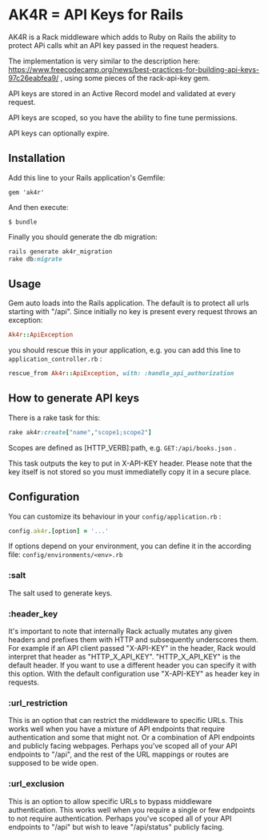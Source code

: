# AK4R = API Keys for Rails

AK4R is a Rack middleware which adds to Ruby on Rails the ability to protect APi calls whit an API key passed in the request headers.

The implementation is very similar to the description here: https://www.freecodecamp.org/news/best-practices-for-building-api-keys-97c26eabfea9/ ,
using some pieces of the rack-api-key gem.

API keys are stored in an Active Record model and validated at every request.

API keys are scoped, so you have the ability to fine tune permissions.

API keys can optionally expire.

## Installation

Add this line to your Rails application's Gemfile:

    gem 'ak4r'

And then execute:

    $ bundle

Finally you should generate the db migration:

```ruby
rails generate ak4r_migration
rake db:migrate
```

## Usage

Gem auto loads into the Rails application. The default is to protect all urls starting with "/api".
Since initially no key is present every request throws an exception:

```ruby
Ak4r::ApiException
```
you should rescue this in your application, e.g. you can add this line to `application_controller.rb` :

```ruby
rescue_from Ak4r::ApiException, with: :handle_api_authorization
```
## How to generate API keys

There is a rake task for this:

```ruby
rake ak4r:create["name","scope1;scope2"]
```
Scopes are defined as [HTTP_VERB]:path, e.g. `GET:/api/books.json` .

This task outputs the key to put in X-API-KEY header. Please note that the key itself is not stored so you must immediatelly copy it in a secure place.

## Configuration

You can customize its behaviour in your `config/application.rb` :

```ruby
config.ak4r.[option] = '...'
```

If options depend on your environment, you can define it in the according file: `config/environments/<env>.rb`

### :salt
The salt used to generate keys.

### :header_key
It's important to note that internally Rack actually mutates any given headers
and prefixes them with HTTP and subsequently underscores them. For example if an
API client passed "X-API-KEY" in the header, Rack would interpret that header
as "HTTP_X_API_KEY". "HTTP_X_API_KEY" is the default header. If you want to use
a different header you can specify it with this option.
With the default configuration use "X-API-KEY" as header key in requests.

### :url_restriction
This is an option that can restrict the middleware to specific URLs.
This works well when you have a mixture of API endpoints that require
authentication and some that might not. Or a combination of API endpoints and
publicly facing webpages. Perhaps you've scoped all of your API endpoints to
"/api", and the rest of the URL mappings or routes are supposed to be wide open.

### :url_exclusion
This is an option to allow specific URLs to bypass middleware authentication.
This works well when you require a single or few endpoints to not require
authentication. Perhaps you've scoped all of your API endpoints to "/api" but wish
to leave "/api/status" publicly facing.




 
